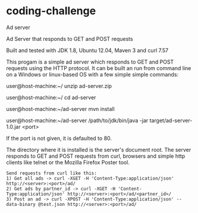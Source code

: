 # coding-challenge
Ad server 

Ad Server that responds to GET and POST requests

Built and tested with JDK 1.8, Ubuntu 12.04, Maven 3 and curl 7.57

This progam is a simple ad server which responds to GET and POST requests using the HTTP protocol. It can be built an run from command line on a Windows or linux-based OS with a few simple simple commands:

user@host-machine:~/ unzip ad-server.zip

user@host-machine:~/ cd ad-server

user@host-machine:~/ad-server mvn install

user@host-machine:~/ad-server /path/to/jdk/bin/java -jar target/ad-server-1.0.jar \<port\>

If the port is not given, it is defaulted to 80.

The directory where it is installed is the server's document root. The server responds to GET and POST requests from curl, browsers and simple http clients like telnet or the Mozilla Firefox Poster tool.

	Send requests from curl like this: 
	1) Get all ads -> curl -XGET -H 'Content-Type:application/json' http://<server>:<port>/ad/
	2) Get ads by partner_id -> curl -XGET -H 'Content-Type:application/json' http://<server>:<port>/ad/<partner_id>/
	3) Post an ad -> curl -XPOST -H 'Content-Type:application/json' --data-binary @test.json http://<server>:<port>/ad/

